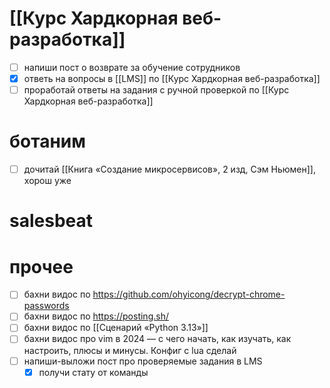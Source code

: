 # [[Курс Хардкорная веб-разработка]]
- [ ] напиши пост о возврате за обучение сотрудников
- [x] ответь на вопросы в [[LMS]] по [[Курс Хардкорная веб-разработка]]
- [ ] проработай ответы на задания с ручной проверкой по [[Курс Хардкорная веб-разработка]]
# ботаним
- [ ] дочитай [[Книга «Создание микросервисов», 2 изд, Сэм Ньюмен]], хорош уже
# salesbeat
# прочее
- [ ] бахни видос по https://github.com/ohyicong/decrypt-chrome-passwords
- [ ] бахни видос по https://posting.sh/
- [ ] бахни видос по [[Сценарий «Python 3.13»]]
- [ ] бахни видос про vim в 2024 — с чего начать, как изучать, как настроить, плюсы и минусы. Конфиг с lua сделай
- [ ] напиши-выложи пост про проверяемые задания в LMS
	- [x] получи стату от команды